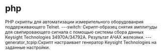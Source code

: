 # php
PHP скрипты для автоматизации измерительного оборудованрия поддерживающего Telnet.
---switch: Скрипт-образец снятия амплитуды для свипировающего сигнала с помощью системы сбора данных Keysight Technologies  34970A/34792A. Результат АЧАХ железяки. 
---generator_tcpip:Скрипт настраивает генератор Keysight Technologies на заданные настройки. 
